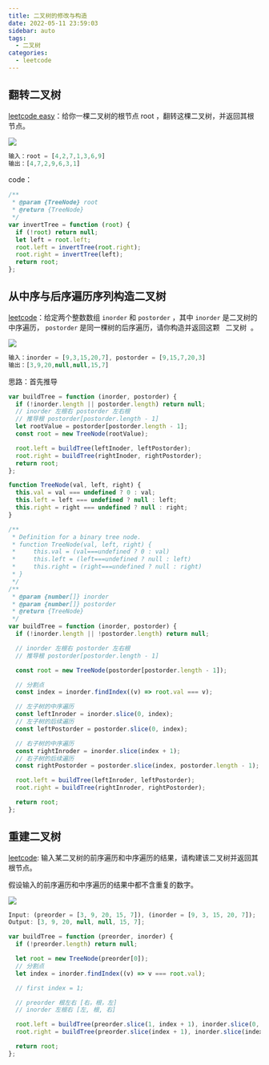 ```yaml
---
title: 二叉树的修改与构造
date: 2022-05-11 23:59:03
sidebar: auto
tags:
  - 二叉树
categories:
  - leetcode
---
```


## 翻转二叉树

[leetcode easy](https://leetcode-cn.com/problems/invert-binary-tree/)：给你一棵二叉树的根节点 root ，翻转这棵二叉树，并返回其根节点。

![](https://assets.leetcode.com/uploads/2021/03/14/invert1-tree.jpg)

```js
输入：root = [4,2,7,1,3,6,9]
输出：[4,7,2,9,6,3,1]
```

code：

```js
/**
 * @param {TreeNode} root
 * @return {TreeNode}
 */
var invertTree = function (root) {
  if (!root) return null;
  let left = root.left;
  root.left = invertTree(root.right);
  root.right = invertTree(left);
  return root;
};
```

## 从中序与后序遍历序列构造二叉树

[leetcode](https://leetcode.cn/problems/construct-binary-tree-from-inorder-and-postorder-traversal)：给定两个整数数组 `inorder` 和 `postorder` ，其中 `inorder` 是二叉树的中序遍历， `postorder` 是同一棵树的后序遍历，请你构造并返回这颗   二叉树  。

![](https://assets.leetcode.com/uploads/2021/02/19/tree.jpg)

```js
输入：inorder = [9,3,15,20,7], postorder = [9,15,7,20,3]
输出：[3,9,20,null,null,15,7]
```

思路：首先推导

```js
var buildTree = function (inorder, postorder) {
  if (!inorder.length || postorder.length) return null;
  // inorder 左根右 postorder 左右根
  // 推导根 postorder[postorder.length - 1]
  let rootValue = postorder[postorder.length - 1];
  const root = new TreeNode(rootValue);

  root.left = buildTree(leftInoder, leftPostorder);
  root.right = buildTree(rightInoder, rightPostorder);
  return root;
};
```

```js
function TreeNode(val, left, right) {
  this.val = val === undefined ? 0 : val;
  this.left = left === undefined ? null : left;
  this.right = right === undefined ? null : right;
}

/**
 * Definition for a binary tree node.
 * function TreeNode(val, left, right) {
 *     this.val = (val===undefined ? 0 : val)
 *     this.left = (left===undefined ? null : left)
 *     this.right = (right===undefined ? null : right)
 * }
 */
/**
 * @param {number[]} inorder
 * @param {number[]} postorder
 * @return {TreeNode}
 */
var buildTree = function (inorder, postorder) {
  if (!inorder.length || !postorder.length) return null;

  // inorder 左根右 postorder 左右根
  // 推导根 postorder[postorder.length - 1]

  const root = new TreeNode(postorder[postorder.length - 1]);

  // 分割点
  const index = inorder.findIndex((v) => root.val === v);

  // 左子树的中序遍历
  const leftInroder = inorder.slice(0, index);
  // 左子树的后续遍历
  const leftPostorder = postorder.slice(0, index);

  // 右子树的中序遍历
  const rightInroder = inorder.slice(index + 1);
  // 右子树的后续遍历
  const rightPostorder = postorder.slice(index, postorder.length - 1);

  root.left = buildTree(leftInroder, leftPostorder);
  root.right = buildTree(rightInroder, rightPostorder);

  return root;
};
```

## 重建二叉树

[leetcode](https://leetcode.cn/problems/zhong-jian-er-cha-shu-lcof): 输入某二叉树的前序遍历和中序遍历的结果，请构建该二叉树并返回其根节点。

假设输入的前序遍历和中序遍历的结果中都不含重复的数字。

![](https://assets.leetcode.com/uploads/2021/02/19/tree.jpg)

```js
Input: (preorder = [3, 9, 20, 15, 7]), (inorder = [9, 3, 15, 20, 7]);
Output: [3, 9, 20, null, null, 15, 7];
```

```js
var buildTree = function (preorder, inorder) {
  if (!preorder.length) return null;

  let root = new TreeNode(preorder[0]);
  // 分割点
  let index = inorder.findIndex((v) => v === root.val);

  // first index = 1;

  // preorder 根左右 [右，根，左]
  // inorder 左根右 [左, 根, 右]

  root.left = buildTree(preorder.slice(1, index + 1), inorder.slice(0, index));
  root.right = buildTree(preorder.slice(index + 1), inorder.slice(index + 1));

  return root;
};
```
